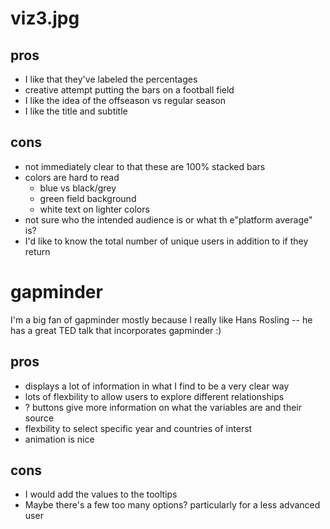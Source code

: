 # viz3.jpg

## pros

- I like that they've labeled the percentages
- creative attempt putting the bars on a football field
- I like the idea of the offseason vs regular season 
- I like the title and subtitle

## cons

- not immediately clear to that these are 100% stacked bars
- colors are hard to read
	- blue vs black/grey
	- green field background
	- white text on lighter colors
- not sure who the intended audience is or what th e"platform average" is?
- I'd like to know the total number of unique users in addition to if they return

# gapminder

I'm a big fan of gapminder mostly because I really like Hans Rosling -- he has a great TED talk that incorporates gapminder :) 

## pros

- displays a lot of information in what I find to be a very clear way
- lots of flexbility to allow users to explore different relationships 
- ? buttons give more information on what the variables are and their source
- flexbility to select specific year and countries of interst
- animation is nice

## cons

- I would add the values to the tooltips 
- Maybe there's a few too many options? particularly for a less advanced user
